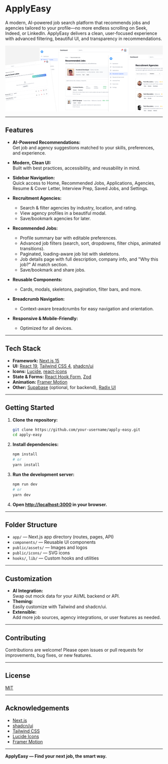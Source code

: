 # ApplyEasy

A modern, AI-powered job search platform that recommends jobs and agencies tailored to your profile—no more endless scrolling on Seek, Indeed, or LinkedIn. ApplyEasy delivers a clean, user-focused experience with advanced filtering, beautiful UI, and transparency in recommendations.

![ApplyEasy Logo](public/assets/screen-shot.png)

---

## Features

- **AI-Powered Recommendations:**  
  Get job and agency suggestions matched to your skills, preferences, and experience.

- **Modern, Clean UI:**  
  Built with best practices, accessibility, and reusability in mind.

- **Sidebar Navigation:**  
  Quick access to Home, Recommended Jobs, Applications, Agencies, Resume & Cover Letter, Interview Prep, Saved Jobs, and Settings.

- **Recruitment Agencies:**

  - Search & filter agencies by industry, location, and rating.
  - View agency profiles in a beautiful modal.
  - Save/bookmark agencies for later.

- **Recommended Jobs:**

  - Profile summary bar with editable preferences.
  - Advanced job filters (search, sort, dropdowns, filter chips, animated transitions).
  - Paginated, loading-aware job list with skeletons.
  - Job details page with full description, company info, and "Why this job?" AI match section.
  - Save/bookmark and share jobs.

- **Reusable Components:**

  - Cards, modals, skeletons, pagination, filter bars, and more.

- **Breadcrumb Navigation:**

  - Context-aware breadcrumbs for easy navigation and orientation.

- **Responsive & Mobile-Friendly:**
  - Optimized for all devices.

---

## Tech Stack

- **Framework:** [Next.js 15](https://nextjs.org/)
- **UI:** [React 19](https://react.dev/), [Tailwind CSS 4](https://tailwindcss.com/), [shadcn/ui](https://ui.shadcn.com/)
- **Icons:** [Lucide](https://lucide.dev/), [react-icons](https://react-icons.github.io/react-icons/)
- **State & Forms:** [React Hook Form](https://react-hook-form.com/), [Zod](https://zod.dev/)
- **Animation:** [Framer Motion](https://www.framer.com/motion/)
- **Other:** [Supabase](https://supabase.com/) (optional, for backend), [Radix UI](https://www.radix-ui.com/)

---

## Getting Started

1. **Clone the repository:**

   ```bash
   git clone https://github.com/your-username/apply-easy.git
   cd apply-easy
   ```

2. **Install dependencies:**

   ```bash
   npm install
   # or
   yarn install
   ```

3. **Run the development server:**

   ```bash
   npm run dev
   # or
   yarn dev
   ```

4. **Open [http://localhost:3000](http://localhost:3000) in your browser.**

---

## Folder Structure

- `app/` — Next.js app directory (routes, pages, API)
- `components/` — Reusable UI components
- `public/assets/` — Images and logos
- `public/icons/` — SVG icons
- `hooks/`, `lib/` — Custom hooks and utilities

---

## Customization

- **AI Integration:**  
  Swap out mock data for your AI/ML backend or API.
- **Theming:**  
  Easily customize with Tailwind and shadcn/ui.
- **Extensible:**  
  Add more job sources, agency integrations, or user features as needed.

---

## Contributing

Contributions are welcome! Please open issues or pull requests for improvements, bug fixes, or new features.

---

## License

[MIT](LICENSE)

---

## Acknowledgements

- [Next.js](https://nextjs.org/)
- [shadcn/ui](https://ui.shadcn.com/)
- [Tailwind CSS](https://tailwindcss.com/)
- [Lucide Icons](https://lucide.dev/)
- [Framer Motion](https://www.framer.com/motion/)

---

**ApplyEasy — Find your next job, the smart way.**
